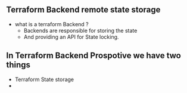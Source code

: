 ## Terraform Backend remote state storage
- what is a terraform Backend ?
  - Backends are responsible for storing the state
  - And providing an API for State locking.

## In Terraform Backend Prospotive we have two things 
  - Terraform State storage
  - 

